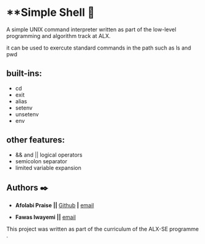 # **Simple Shell :shell:

A simple UNIX command interpreter written as part of the low-level programming and algorithm track at ALX.

it can be used to exercute standard commands in the path such as ls and pwd

## built-ins:
* cd
* exit
* alias
* setenv
* unsetenv
* env

## other features:
* && and || logical operators
* semicolon separator
* limited variable expansion

## Authors :black_nib:

* **Afolabi Praise** **||** [Github](https://github.com/officialpryz) **|** [email](afolabipraise43@gmail.com)

* **Fawas Iwayemi** **||** [email](iwayemiolawale@gmail.com)

This project was written as part of the curriculum of the ALX-SE programme
.